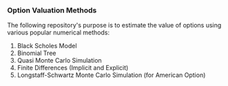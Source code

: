### Option Valuation Methods

The following repository's purpose is to estimate the value of options using various popular numerical methods:
1. Black Scholes Model
2. Binomial Tree
3. Quasi Monte Carlo Simulation
4. Finite Differences (Implicit and Explicit)
5. Longstaff-Schwartz Monte Carlo Simulation (for American Option)
